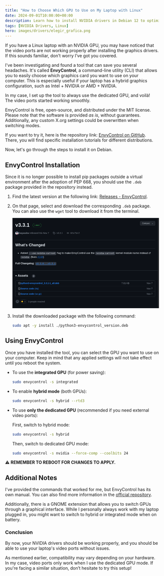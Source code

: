 ```yaml
---
title: "How to Choose Which GPU to Use on My Laptop with Linux"
date: 2024-09-01T10:00:00+00:00
description: Learn how to install NVIDIA drivers in Debian 12 to optimize your system's graphic performance.
tags: [NVIDIA Drivers, Linux]
hero: images/drivers/elegir_grafica.png
---
```


If you have a Linux laptop with an NVIDIA GPU, you may have noticed that the video ports are not working properly after installing the graphics drivers. If this sounds familiar, don't worry I’ve got you covered.

I've been investigating and found a tool that can save you several headaches. It's called **EnvyControl**, a command-line utility (CLI) that allows you to easily choose which graphics card you want to use on your computer. This is especially useful if your laptop has a hybrid graphics configuration, such as Intel + NVIDIA or AMD + NVIDIA.

In my case, I set up the tool to always use the dedicated GPU, and voilà! The video ports started working smoothly.

EnvyControl is free, open-source, and distributed under the MIT license. Please note that the software is provided *as is*, without guarantees. Additionally, any custom X.org settings could be overwritten when switching modes.

If you want to try it, here is the repository link: [EnvyControl on GitHub](https://github.com/bayasdev/envycontrol). There, you will find specific installation tutorials for different distributions.

Now, let's go through the steps to install it on Debian.

## EnvyControl Installation

Since it is no longer possible to install pip packages outside a virtual environment after the adoption of PEP 668, you should use the `.deb` package provided in the repository instead.

1. Find the latest version at the following link: [Releases - EnvyControl](https://github.com/bayasdev/envycontrol/releases/latest).
2. On that page, select and download the corresponding `.deb` package. You can also use the `wget` tool to download it from the terminal.

   ![Download package .deb](/drivers/nvidia_optimus/img/github_deb.png)

3. Install the downloaded package with the following command:

   ```bash
   sudo apt -y install ./python3-envycontrol_version.deb
   ```

## Using EnvyControl

Once you have installed the tool, you can select the GPU you want to use on your computer. Keep in mind that any applied settings will not take effect until you reboot the system.

- To use the **integrated GPU** (for power saving):

  ```bash
  sudo envycontrol -s integrated
  ```

- To enable **hybrid mode** (both GPUs):

  ```bash
  sudo envycontrol -s hybrid --rtd3
  ```

- To use **only the dedicated GPU** (recommended if you need external video ports):

  First, switch to hybrid mode:

  ```bash
  sudo envycontrol -s hybrid
  ```

  Then, switch to dedicated GPU mode:

  ```bash
  sudo envycontrol -s nvidia --force-comp --coolbits 24
  ```

⚠️ **REMEMBER TO REBOOT FOR CHANGES TO APPLY.**

## Additional Notes

I've provided the commands that worked for me, but EnvyControl has its own manual. You can also find more information in the [official repository](https://github.com/bayasdev/envycontrol).

Additionally, there is a GNOME extension that allows you to switch GPUs through a graphical interface. While I personally always work with my laptop plugged in, you might want to switch to hybrid or integrated mode when on battery.

### Conclusion

By now, your NVIDIA drivers should be working properly, and you should be able to use your laptop's video ports without issues.

As mentioned earlier, compatibility may vary depending on your hardware. In my case, video ports only work when I use the dedicated GPU mode. If you're facing a similar situation, don’t hesitate to try this setup!
